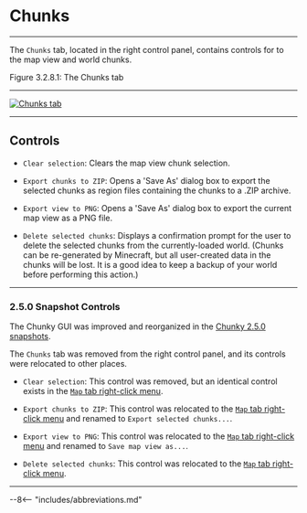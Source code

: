 # Chunks

---

The `Chunks` tab, located in the right control panel, contains controls for to the map view and world chunks.

<div class="figure" id="figure-3-2-8-1">
  <p class="figure">
  Figure 3.2.8.1: The Chunks tab
  </p>
  <hr>
  <a href="../../../../img/user_interface/right_panel/chunks_tab.png">
  <img class="figure" src="../../../../img/user_interface/right_panel/chunks_tab.png" alt="Chunks tab">
  </a>
</div>

---

## Controls

- `Clear selection`: Clears the map view chunk selection.

- `Export chunks to ZIP`: Opens a 'Save As' dialog box to export the selected chunks as region files containing the chunks to a .ZIP archive.

- `Export view to PNG`: Opens a 'Save As' dialog box to export the current map view as a PNG file.

- `Delete selected chunks`: Displays a confirmation prompt for the user to delete the selected chunks from the currently-loaded world. (Chunks can be re-generated by Minecraft, but all user-created data in the chunks will be lost. It is a good idea to keep a backup of your world before performing this action.)

---

### 2.5.0 Snapshot Controls

The Chunky GUI was improved and reorganized in the [Chunky 2.5.0 snapshots](../../../../getting_started/configuring_chunky_launcher#advanced-settings).

The `Chunks` tab was removed from the right control panel, and its controls were relocated to other places.

- `Clear selection`: This control was removed, but an identical control exists in the [`Map` tab right-click menu](../../map#right-click-menu).

- `Export chunks to ZIP`: This control was relocated to the [`Map` tab right-click menu](../../map#250-snapshot-controls) and renamed to `Export selected chunks...`.

- `Export view to PNG`: This control was relocated to the [`Map` tab right-click menu](../../map#250-snapshot-controls) and renamed to `Save map view as...`.

- `Delete selected chunks`: This control was relocated to the [`Map` tab right-click menu](../../map#250-snapshot-controls).

---

--8<-- "includes/abbreviations.md"
